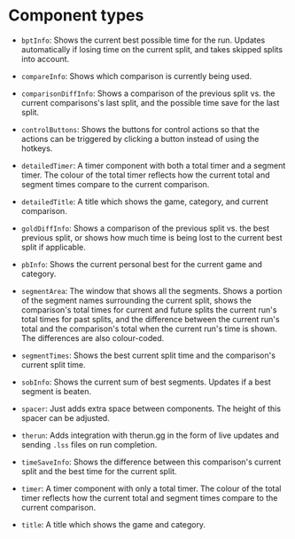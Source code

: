 # Component types

 - `bptInfo`: Shows the current best possible time for the run.
   Updates automatically if losing time on the current split, and
   takes skipped splits into account.

 - `compareInfo`: Shows which comparison is currently being used.

 - `comparisonDiffInfo`: Shows a comparison of the previous split
   vs. the current comparisons's last split, and the possible time
   save for the last split.

 - `controlButtons`: Shows the buttons for control actions so that
   the actions can be triggered by clicking a button instead of
   using the hotkeys.

 - `detailedTimer`: A timer component with both a total timer and a
   segment timer. The colour of the total timer reflects how the
   current total and segment times compare to the current
   comparison.
 
 - `detailedTitle`: A title which shows the game, category, and
   current comparison.

 - `goldDiffInfo`: Shows a comparison of the previous split vs. the best
   previous split, or shows how much time is being lost to the
   current best split if applicable.
 
 - `pbInfo`: Shows the current personal best for the current game and
   category.
 
 - `segmentArea`: The window that shows all the segments. Shows a
   portion of the segment names surrounding the current split,
   shows the comparison's total times for current and future
   splits the current run's total times for past splits, and the
   difference between the current run's total and the comparison's
   total when the current run's time is shown. The differences are
   also colour-coded.
 
 - `segmentTimes`: Shows the best current split time and the
   comparison's current split time.
 
 - `sobInfo`: Shows the current sum of best segments. Updates if a
   best segment is beaten.
 
 - `spacer`: Just adds extra space between components. The height of
   this spacer can be adjusted.

 - `therun`: Adds integration with therun.gg in the form of live updates
   and sending `.lss` files on run completion.
 
 - `timeSaveInfo`: Shows the difference between this comparison's
   current split and the best time for the current split.
 
 - `timer`: A timer component with only a total timer. 
   The colour of the total timer reflects how the
   current total and segment times compare to the current
   comparison.

 - `title`: A title which shows the game and category.
